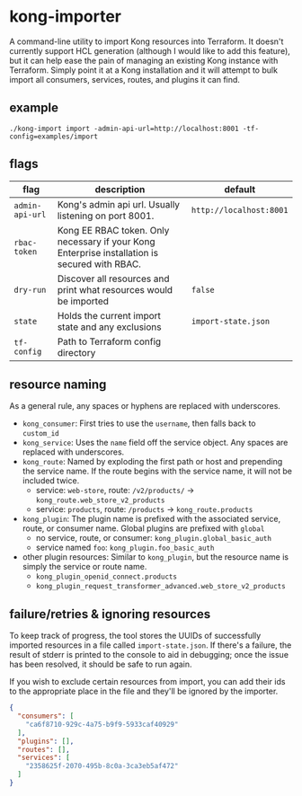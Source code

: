 # kong-importer

A command-line utility to import Kong resources into Terraform. 
It doesn't currently support HCL generation (although I would like to add this feature), but it can help ease the pain of managing an existing Kong instance with Terraform.
Simply point it at a Kong installation and it will attempt to bulk import all consumers, services, routes, and plugins it can find.

## example

`./kong-import import -admin-api-url=http://localhost:8001 -tf-config=examples/import`

## flags

| flag            | description                                                                                   | default                 |
|-----------------|-----------------------------------------------------------------------------------------------|-------------------------|
| `admin-api-url` | Kong's admin api url. Usually listening on port 8001.                                         | `http://localhost:8001` |
| `rbac-token`    | Kong EE RBAC token. Only necessary if your Kong Enterprise installation is secured with RBAC. |                         |
| `dry-run`       | Discover all resources and print what resources would be imported                             | `false`                 |
| `state`         | Holds the current import state and any exclusions                                             | `import-state.json`     |
| `tf-config`     | Path to Terraform config directory                                                            |                         |

## resource naming

As a general rule, any spaces or hyphens are replaced with underscores.

- `kong_consumer`: First tries to use the `username`, then falls back to `custom_id`
- `kong_service`: Uses the `name` field off the service object. Any spaces are replaced with underscores.
- `kong_route`: Named by exploding the first path or host and prepending the service name. If the route begins with the service name, it will not be included twice.
    - service: `web-store`, route: `/v2/products/` -> `kong_route.web_store_v2_products` 
    - service: `products`, route: `/products` -> `kong_route.products`
- `kong_plugin`: The plugin name is prefixed with the associated service, route, or consumer name. Global plugins are prefixed with `global`
    - no service, route, or consumer: `kong_plugin.global_basic_auth`
    - service named `foo`: `kong_plugin.foo_basic_auth`
- other plugin resources: Similar to `kong_plugin`, but the resource name is simply the service or route name.    
    - `kong_plugin_openid_connect.products`
    - `kong_plugin_request_transformer_advanced.web_store_v2_products`

## failure/retries & ignoring resources

To keep track of progress, the tool stores the UUIDs of successfully imported resources in a file called `import-state.json`.
If there's a failure, the result of stderr is printed to the console to aid in debugging; once the issue has been resolved, it should be safe to run again.

If you wish to exclude certain resources from import, you can add their ids to the appropriate place in the file and they'll be ignored by the importer.

```json
{
  "consumers": [
    "ca6f8710-929c-4a75-b9f9-5933caf40929"
  ],
  "plugins": [],
  "routes": [],
  "services": [
    "2358625f-2070-495b-8c0a-3ca3eb5af472"
  ]
}
```

